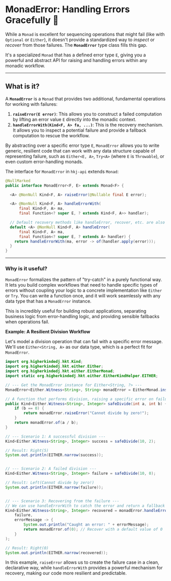 # MonadError: Handling Errors Gracefully 🚨

While a `Monad` is excellent for sequencing operations that might fail (like with `Optional` or `Either`), it doesn't provide a standardized way to *inspect* or *recover* from those failures. The **`MonadError`** type class fills this gap.

It's a specialized `Monad` that has a defined error type `E`, giving you a powerful and abstract API for raising and handling errors within any monadic workflow.

---

## What is it?

A **`MonadError`** is a `Monad` that provides two additional, fundamental operations for working with failures:

1. **`raiseError(E error)`**: This allows you to construct a failed computation by lifting an error value `E` directly into the monadic context.
2. **`handleErrorWith(Kind<F, A> fa, ...)`**: This is the recovery mechanism. It allows you to inspect a potential failure and provide a fallback computation to rescue the workflow.

By abstracting over a specific error type `E`, `MonadError` allows you to write generic, resilient code that can work with any data structure capable of representing failure, such as `Either<E, A>`, `Try<A>` (where `E` is `Throwable`), or even custom error-handling monads.

The interface for `MonadError` in `hkj-api` extends `Monad`:


``` java
@NullMarked
public interface MonadError<F, E> extends Monad<F> {

  <A> @NonNull Kind<F, A> raiseError(@Nullable final E error);

  <A> @NonNull Kind<F, A> handleErrorWith(
      final Kind<F, A> ma,
      final Function<? super E, ? extends Kind<F, A>> handler);

  // Default recovery methods like handleError, recover, etc. are also provided
  default <A> @NonNull Kind<F, A> handleError(
      final Kind<F, A> ma,
      final Function<? super E, ? extends A> handler) {
    return handleErrorWith(ma, error -> of(handler.apply(error)));
  }
}
```

---

### Why is it useful?

`MonadError` formalizes the pattern of "try-catch" in a purely functional way. It lets you build complex workflows that need to handle specific types of errors without coupling your logic to a concrete implementation like `Either` or `Try`. You can write a function once, and it will work seamlessly with any data type that has a `MonadError` instance.

This is incredibly useful for building robust applications, separating business logic from error-handling logic, and providing sensible fallbacks when operations fail.

**Example: A Resilient Division Workflow**

Let's model a division operation that can fail with a specific error message. We'll use `Either<String, A>` as our data type, which is a perfect fit for `MonadError`.


``` java
import org.higherkindedj.hkt.Kind;
import org.higherkindedj.hkt.either.Either;
import org.higherkindedj.hkt.either.EitherMonad;
import static org.higherkindedj.hkt.either.EitherKindHelper.EITHER;

// --- Get the MonadError instance for Either<String, ?> ---
MonadError<Either.Witness<String>, String> monadError = EitherMonad.instance();

// A function that performs division, raising a specific error on failure
public Kind<Either.Witness<String>, Integer> safeDivide(int a, int b) {
    if (b == 0) {
        return monadError.raiseError("Cannot divide by zero!");
    }
    return monadError.of(a / b);
}

// --- Scenario 1: A successful division ---
Kind<Either.Witness<String>, Integer> success = safeDivide(10, 2);

// Result: Right(5)
System.out.println(EITHER.narrow(success));


// --- Scenario 2: A failed division ---
Kind<Either.Witness<String>, Integer> failure = safeDivide(10, 0);

// Result: Left(Cannot divide by zero!)
System.out.println(EITHER.narrow(failure));


// --- Scenario 3: Recovering from the failure ---
// We can use handleErrorWith to catch the error and return a fallback value.
Kind<Either.Witness<String>, Integer> recovered = monadError.handleErrorWith(
    failure,
    errorMessage -> {
        System.out.println("Caught an error: " + errorMessage);
        return monadError.of(0); // Recover with a default value of 0
    }
);

// Result: Right(0)
System.out.println(EITHER.narrow(recovered));
```

In this example, `raiseError` allows us to create the failure case in a clean, declarative way, while `handleErrorWith` provides a powerful mechanism for recovery, making our code more resilient and predictable.
